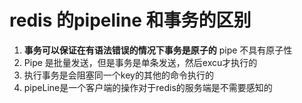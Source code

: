 # redis 的pipeline 和事务的区别

1. **事务可以保证在有语法错误的情况下事务是原子的** pipe 不具有原子性
2.  Pipe 是批量发送，但是事务是单条发送，然后excu才执行的
3. 执行事务是会阻塞同一个key的其他的命令执行的
4. pipeLine是一个客户端的操作对于redis的服务端是不需要感知的

